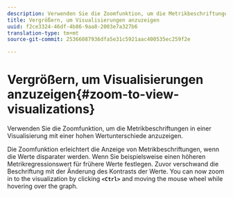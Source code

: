```yaml
---
description: Verwenden Sie die Zoomfunktion, um die Metrikbeschriftungen in einer Visualisierung mit einer hohen Wertunterschiede anzuzeigen.
title: Vergrößern, um Visualisierungen anzuzeigen
uuid: f2ce3324-46df-4b86-9aa8-2003e7a327b6
translation-type: tm+mt
source-git-commit: 25366087936dfa5e31c5921aac400535ec259f2e

---
```



# Vergrößern, um Visualisierungen anzuzeigen{#zoom-to-view-visualizations}

Verwenden Sie die Zoomfunktion, um die Metrikbeschriftungen in einer Visualisierung mit einer hohen Wertunterschiede anzuzeigen.

Die Zoomfunktion erleichtert die Anzeige von Metrikbeschriftungen, wenn die Werte disparater werden. Wenn Sie beispielsweise einen höheren Metrikregressionswert für frühere Werte festlegen. Zuvor verschwand die Beschriftung mit der Änderung des Kontrasts der Werte. You can now zoom in to the visualization by clicking **`<Ctrl>`** and moving the mouse wheel while hovering over the graph.
